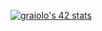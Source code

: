 [![graiolo's 42 stats](https://badge42.vercel.app/api/v2/clbifm27u00300fjr189qmc5z/stats?cursusId=21&coalitionId=283)](https://github.com/JaeSeoKim/badge42)

<!---
graiolo/graiolo is a ✨ special ✨ repository because its `README.md` (this file) appears on your GitHub profile.
You can click the Preview link to take a look at your changes.
--->
